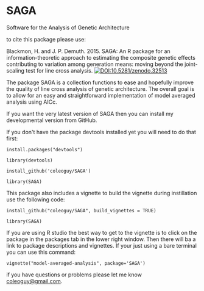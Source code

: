 SAGA
====

Software for the Analysis of Genetic Architecture

to cite this package please use:

Blackmon, H. and J. P. Demuth. 2015. SAGA: An R package for an information-theoretic approach to estimating the composite genetic effects contributing to variation among generation means: moving beyond the joint-scaling test for line cross analysis.  [![DOI:10.5281/zenodo.32513](https://zenodo.org/badge/18367/coleoguy/SAGA.svg)](https://zenodo.org/badge/latestdoi/18367/coleoguy/SAGA)




The package SAGA is a collection functions to ease and hopefully improve the quality of line cross analysis of genetic architecture.  The overall goal is to allow for an easy and straightforward implementation of model averaged analysis using AICc.

If you want the very latest version of SAGA then you can install my developmental version from GitHub.

If you don't have the package devtools installed yet you will need to do that first: 

`install.packages("devtools")`

`library(devtools)`

`install_github('coleoguy/SAGA')`

`library(SAGA)`


This package also includes a vignette to build the vignette during instillation use the following code:

`install_github("coleoguy/SAGA", build_vignettes = TRUE)`

`library(SAGA)`

If you are using R studio the best way to get to the vignette is to click on the package in the packages tab in the lower
right window.  Then there will ba a link to package descriptions and vignettes. If your just using a bare terminal you can use this command:

`vignette("model-averaged-analysis", package='SAGA')`

if you have questions or problems please let me know [coleoguy@gmail.com](mailto:coleoguy@gmail.com).
